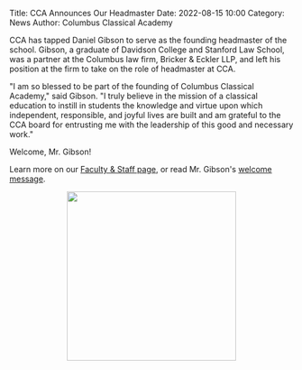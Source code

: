 Title: CCA Announces Our Headmaster
Date: 2022-08-15 10:00
Category: News
Author: Columbus Classical Academy


CCA has tapped Daniel Gibson to serve as the founding headmaster of the school. Gibson, a graduate of Davidson College and Stanford Law School, was a partner at the Columbus law firm, Bricker & Eckler LLP, and left his position at the firm to take on the role of headmaster at CCA.

"I am so blessed to be part of the founding of Columbus Classical Academy," said Gibson. "I truly believe in the mission of a classical education to instill in students the knowledge and virtue upon which independent, responsible, and joyful lives are built and am grateful to the CCA board for entrusting me with the leadership of this good and necessary work."

Welcome, Mr. Gibson! 

Learn more on our <a href="https://columbusclassical.org/faculty-staff.html" target="_blank">Faculty & Staff page</a>, or read Mr. Gibson's <a href="https://columbusclassical.org/welcome.html">welcome message</a>.


<center>
<img src="https://columbusclassical.org/images/faculty-staff/dan.jpg" width="300 px">
</center>